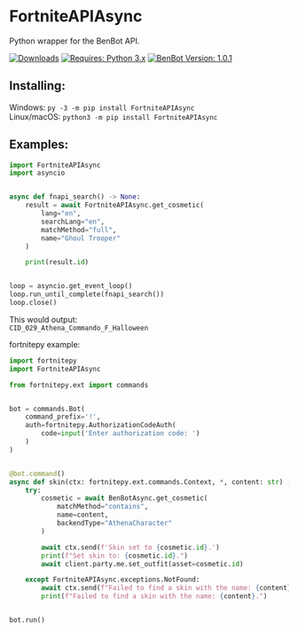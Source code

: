 # FortniteAPIAsync
Python wrapper for the BenBot API.

[![Downloads](https://pepy.tech/badge/fortniteapiasync)](https://pepy.tech/project/fortniteapiasync)
[![Requires: Python 3.x](https://img.shields.io/pypi/pyversions/fortniteapiasync.svg)](https://pypi.org/project/fortniteapiasync/)
[![BenBot Version: 1.0.1](https://img.shields.io/pypi/v/fortniteapiasync.svg)](https://pypi.org/project/fortniteapiasync/)

## Installing:
Windows: ``py -3 -m pip install FortniteAPIAsync``<br>
Linux/macOS: ``python3 -m pip install FortniteAPIAsync``

## Examples:
```python
import FortniteAPIAsync
import asyncio


async def fnapi_search() -> None:
    result = await FortniteAPIAsync.get_cosmetic(
        lang="en",
        searchLang="en",
        matchMethod="full",
        name="Ghoul Trooper"
    )

    print(result.id)


loop = asyncio.get_event_loop()
loop.run_until_complete(fnapi_search())
loop.close()
```

This would output:<br>
```CID_029_Athena_Commando_F_Halloween```

fortnitepy example:
```python
import fortnitepy
import FortniteAPIAsync

from fortnitepy.ext import commands


bot = commands.Bot(
    command_prefix='!',
    auth=fortnitepy.AuthorizationCodeAuth(
        code=input('Enter authorization code: ')
    )
)


@bot.command()
async def skin(ctx: fortnitepy.ext.commands.Context, *, content: str) -> None:
    try:
        cosmetic = await BenBotAsync.get_cosmetic(
            matchMethod="contains",
            name=content,
            backendType="AthenaCharacter"
        )

        await ctx.send(f'Skin set to {cosmetic.id}.')
        print(f"Set skin to: {cosmetic.id}.")
        await client.party.me.set_outfit(asset=cosmetic.id)

    except FortniteAPIAsync.exceptions.NotFound:
        await ctx.send(f"Failed to find a skin with the name: {content}.")
        print(f"Failed to find a skin with the name: {content}.")


bot.run()
```